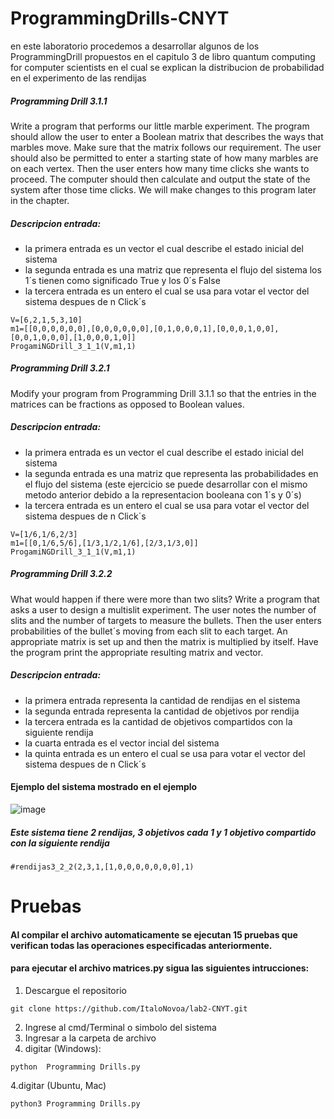 # ProgrammingDrills-CNYT

en este laboratorio procedemos a desarrollar algunos de los ProgrammingDrill propuestos en el capitulo 3 de libro quantum computing for computer scientists en el cual se explican la distribucion de probabilidad en el experimento de las rendijas

##### Programming Drill 3.1.1 
Write a program that performs our little marble experiment.
The program should allow the user to enter a Boolean matrix that describes the
ways that marbles move. Make sure that the matrix follows our requirement. The user
should also be permitted to enter a starting state of how many marbles are on each
vertex. Then the user enters how many time clicks she wants to proceed. The computer
should then calculate and output the state of the system after those time clicks.
We will make changes to this program later in the chapter.

##### Descripcion entrada:
- la primera entrada es un vector el cual describe el estado inicial del sistema
- la segunda entrada es una matriz que representa el flujo del sistema los 1´s tienen como significado True y los 0´s False
- la tercera entrada es un entero el cual se usa para votar el vector del sistema despues de n Click´s

~~~~
V=[6,2,1,5,3,10]
m1=[[0,0,0,0,0,0],[0,0,0,0,0,0],[0,1,0,0,0,1],[0,0,0,1,0,0],[0,0,1,0,0,0],[1,0,0,0,1,0]]
ProgamiNGDrill_3_1_1(V,m1,1)
~~~~

##### Programming Drill 3.2.1
Modify your program from Programming Drill 3.1.1 so that the entries in the matrices can be fractions as opposed to Boolean values.


##### Descripcion entrada:
- la primera entrada es un vector el cual describe el estado inicial del sistema
- la segunda entrada es una matriz que representa las probabilidades en el flujo del sistema (este ejercicio se puede desarrollar con el mismo metodo anterior debido a la representacion booleana con 1´s y 0´s)
- la tercera entrada es un entero el cual se usa para votar el vector del sistema despues de n Click´s

~~~~
V=[1/6,1/6,2/3]
m1=[[0,1/6,5/6],[1/3,1/2,1/6],[2/3,1/3,0]]
ProgamiNGDrill_3_1_1(V,m1,1)
~~~~

##### Programming Drill 3.2.2
What would happen if there were more than two slits? Write a program that asks a user to design a multislit experiment. The user notes
the number of slits and the number of targets to measure the bullets. Then the user enters probabilities of the bullet´s moving from each slit to each target. An appropriate matrix is set up and then the matrix is multiplied by itself. Have the program print the
appropriate resulting matrix and vector.


##### Descripcion entrada:
- la primera entrada representa la cantidad de rendijas en el sistema
- la segunda entrada representa la cantidad de objetivos por rendija
- la tercera entrada es la cantidad de objetivos compartidos con la siguiente rendija
- la cuarta entrada es el vector incial del sistema
- la quinta entrada es un entero el cual se usa para votar el vector del sistema despues de n Click´s


#### Ejemplo del sistema mostrado en el ejemplo
![image](https://user-images.githubusercontent.com/42522754/65380439-44956e80-dca1-11e9-8610-d1eb275a1e3b.png)
##### Este sistema tiene 2 rendijas, 3 objetivos cada 1 y 1 objetivo compartido con la siguiente rendija


~~~~
#rendijas3_2_2(2,3,1,[1,0,0,0,0,0,0,0],1)
~~~~



# Pruebas
#### Al compilar el archivo automaticamente se ejecutan 15 pruebas que verifican todas las operaciones especificadas anteriormente.
#### para ejecutar el archivo matrices.py sigua las siguientes intrucciones:

1. Descargue el repositorio
~~~~
git clone https://github.com/ItaloNovoa/lab2-CNYT.git
~~~~
2. Ingrese al cmd/Terminal o simbolo del sistema
3. Ingresar a la carpeta de archivo 
4. digitar (Windows):
~~~~
python  Programming Drills.py 
~~~~ 
4.digitar (Ubuntu, Mac)
~~~~
python3 Programming Drills.py
~~~~
